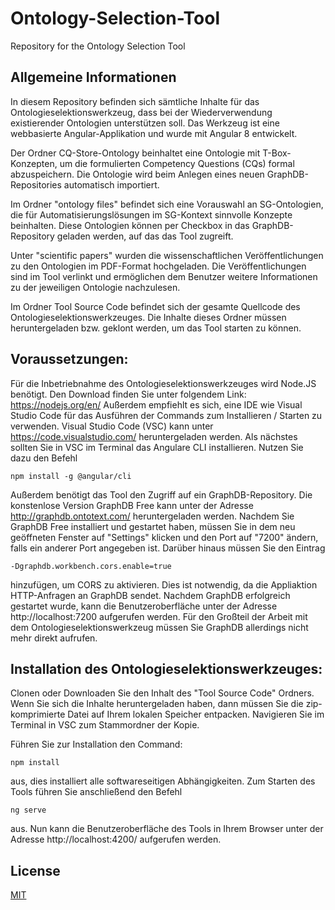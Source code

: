# Ontology-Selection-Tool
Repository for the Ontology Selection Tool

## Allgemeine Informationen
In diesem Repository befinden sich sämtliche Inhalte für das Ontologieselektionswerkzeug, dass bei der Wiederverwendung existierender Ontologien unterstützen soll. Das Werkzeug ist eine webbasierte Angular-Applikation und wurde mit Angular 8 entwickelt.

Der Ordner CQ-Store-Ontology beinhaltet eine Ontologie mit T-Box-Konzepten, um die formulierten Competency Questions (CQs) formal abzuspeichern. Die Ontologie wird beim Anlegen eines neuen GraphDB-Repositories automatisch importiert.

Im Ordner "ontology files" befindet sich eine Vorauswahl an SG-Ontologien, die für Automatisierungslösungen im SG-Kontext sinnvolle Konzepte beinhalten. Diese Ontologien können per Checkbox in das GraphDB-Repository geladen werden, auf das das Tool zugreift.

Unter "scientific papers" wurden die wissenschaftlichen Veröffentlichungen zu den Ontologien im PDF-Format hochgeladen. Die Veröffentlichungen sind im Tool verlinkt und ermöglichen dem Benutzer weitere Informationen zu der jeweiligen Ontologie nachzulesen.

Im Ordner Tool Source Code befindet sich der gesamte Quellcode des Ontologieselektionswerkzeuges. Die Inhalte dieses Ordner müssen heruntergeladen bzw. geklont werden, um das Tool starten zu können.

## Voraussetzungen: 

Für die Inbetriebnahme des Ontologieselektionswerkzeuges wird Node.JS benötigt. Den Download finden Sie unter folgendem Link: https://nodejs.org/en/ Außerdem empfiehlt es sich, eine IDE wie Visual Studio Code für das Ausführen der Commands zum Installieren / Starten zu verwenden. Visual Studio Code (VSC) kann unter https://code.visualstudio.com/ heruntergeladen werden. 
Als nächstes sollten Sie in VSC im Terminal das Angulare CLI installieren. Nutzen Sie dazu den Befehl

`npm install -g @angular/cli`

Außerdem benötigt das Tool den Zugriff auf ein GraphDB-Repository. Die konstenlose Version GraphDB Free kann unter der Adresse http://graphdb.ontotext.com/ heruntergeladen werden. Nachdem Sie GraphDB Free installiert und gestartet haben, müssen Sie in dem neu geöffneten Fenster auf "Settings" klicken und den Port auf "7200" ändern, falls ein anderer Port angegeben ist. Darüber hinaus müssen Sie den Eintrag 

`-Dgraphdb.workbench.cors.enable=true`

hinzufügen, um CORS zu aktivieren. Dies ist notwendig, da die Appliaktion HTTP-Anfragen an GraphDB sendet. 
Nachdem GraphDB erfolgreich gestartet wurde, kann die Benutzeroberfläche unter der Adresse http://localhost:7200 aufgerufen werden. Für den Großteil der Arbeit mit dem Ontologieselektionswerkzeug müssen Sie GraphDB allerdings nicht mehr direkt aufrufen.

## Installation des Ontologieselektionswerkzeuges:

Clonen oder Downloaden Sie den Inhalt des "Tool Source Code" Ordners. Wenn Sie sich die Inhalte heruntergeladen haben, dann müssen Sie die zip-komprimierte Datei auf Ihrem lokalen Speicher entpacken.
Navigieren Sie im Terminal in VSC zum Stammordner der Kopie.

Führen Sie zur Installation den Command:

`npm install`

aus, dies installiert alle softwareseitigen Abhängigkeiten.
Zum Starten des Tools führen Sie anschließend den Befehl

`ng serve`

aus. Nun kann die Benutzeroberfläche des Tools in Ihrem Browser unter der Adresse http://localhost:4200/ aufgerufen werden.


## License

[MIT](https://raw.githubusercontent.com/Jannis94102/Ontology-Selection-Tool/master/Tool%20Source%20Code/LICENSE)
